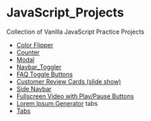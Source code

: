 # JavaScript_Projects
Collection of Vanilla JavaScript Practice Projects

* [Color Flipper](https://nuovodw.github.io/JavaScript_Projects/Color_Flipper)
* [Counter](https://nuovodw.github.io/JavaScript_Projects/Counter)  
* [Modal](https://nuovodw.github.io/JavaScript_Projects/Modal)
* [Navbar_Toggler](https://nuovodw.github.io/JavaScript_Projects/Navbar_Toggler) 
* [FAQ Toggle Buttons](https://nuovodw.github.io/JavaScript_Projects/Questions_toggle_btns) 
* [Customer Review Cards (slide show)](https://nuovodw.github.io/JavaScript_Projects/Review_Cards)
* [Side Navbar](https://nuovodw.github.io/JavaScript_Projects/Sidebar) 
* [Fullscreen Video with Play/Pause Buttons](https://nuovodw.github.io/JavaScript_Projects/Video_Project) 
* [Lorem Ipsum Generator](https://nuovodw.github.io/JavaScript_Projects/lorem_generator) tabs
* [Tabs](https://nuovodw.github.io/JavaScript_Projects/tabs) 








<!-- **:calendar:Short-term plan:**</br> 
1. Upcoming week: 
    1. Morning :arrow_right: JavaScript: Continue DOM and Events Fundamentals and project #1 with J. Schmedtmann
    1. Evening :arrow_down: 
        1. Intermediate CSS with Angela Yu
        1. (Advanced CSS and Sass with J. Schmedtmann)
**:spiral_calendar:	Long-term plan:**</br> 
1. By February 15, 2021
    1. Complete all advanced javaScript courses, code challenges, and tests by the three instructors.
1. By March 31, 2021 
    1. Wes Bos's JavaScript 30 Challenge
    1. B. Traversy's 20 Web Projects with Vanilla JavaScript
    1. Neagoie's JavaScript Web Projects
1. By April 15, 2021
    1. Complete React -->
    
<!-- FOR REFERENCE ON HOW TO USE GITHUB MARKDOWN
//**Link to work:** [Calculator App](http://www.example.com) 

http://github.com - automatic!
[GitHub](http://github.com)


*This text will be italic*
_This will also be italic_

**This text will be bold**
__This will also be bold__

_You **can** combine them_

Strikethrough
Any word wrapped with two tildes (like ~~this~~) will appear crossed out.

**Link(s) to work**
1. [Find the Longest Word in a String](https://www.freecodecamp.com/challenges/find-the-longest-word-in-a-string)
2. [Title Case a Sentence](https://www.freecodecamp.com/challenges/title-case-a-sentence)  -->
